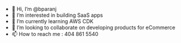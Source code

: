- 👋 Hi, I’m @bparanj
- 👀 I’m interested in building SaaS apps
- 🌱 I’m currently learning AWS CDK
- 💞️ I’m looking to collaborate on developing products for eCommerce
- 📫 How to reach me : 404 861 5540

<!---
bparanj/bparanj is a ✨ special ✨ repository because its `README.md` (this file) appears on your GitHub profile.
You can click the Preview link to take a look at your changes.
--->
